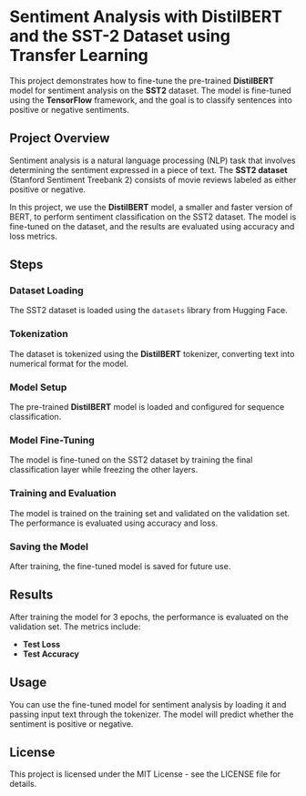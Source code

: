 # Sentiment Analysis with DistilBERT and the SST-2 Dataset using Transfer Learning

This project demonstrates how to fine-tune the pre-trained **DistilBERT** model for sentiment analysis on the **SST2** dataset. The model is fine-tuned using the **TensorFlow** framework, and the goal is to classify sentences into positive or negative sentiments.

## Project Overview

Sentiment analysis is a natural language processing (NLP) task that involves determining the sentiment expressed in a piece of text. The **SST2 dataset** (Stanford Sentiment Treebank 2) consists of movie reviews labeled as either positive or negative. 

In this project, we use the **DistilBERT** model, a smaller and faster version of BERT, to perform sentiment classification on the SST2 dataset. The model is fine-tuned on the dataset, and the results are evaluated using accuracy and loss metrics.

## Steps

### Dataset Loading
The SST2 dataset is loaded using the `datasets` library from Hugging Face.

### Tokenization
The dataset is tokenized using the **DistilBERT** tokenizer, converting text into numerical format for the model.

### Model Setup
The pre-trained **DistilBERT** model is loaded and configured for sequence classification.

### Model Fine-Tuning
The model is fine-tuned on the SST2 dataset by training the final classification layer while freezing the other layers.

### Training and Evaluation
The model is trained on the training set and validated on the validation set. The performance is evaluated using accuracy and loss.

### Saving the Model
After training, the fine-tuned model is saved for future use.

## Results
After training the model for 3 epochs, the performance is evaluated on the validation set. The metrics include:

- **Test Loss**
- **Test Accuracy**

## Usage
You can use the fine-tuned model for sentiment analysis by loading it and passing input text through the tokenizer. The model will predict whether the sentiment is positive or negative.

## License
This project is licensed under the MIT License - see the LICENSE file for details.




